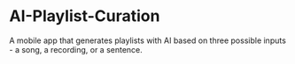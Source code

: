# AI-Playlist-Curation
A mobile app that generates playlists with AI based on three possible inputs - a song, a recording, or a sentence.
